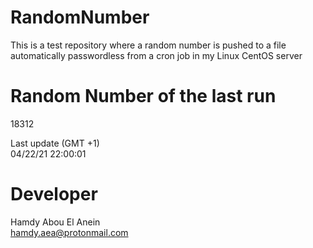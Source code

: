 # RandomNumber    
This is a test repository where a random number is pushed to a file automatically passwordless from a cron job in my Linux CentOS server    
# Random Number of the last run   
18312
      
Last update (GMT +1)    
04/22/21 22:00:01
# Developer    
Hamdy Abou El Anein   
hamdy.aea@protonmail.com
